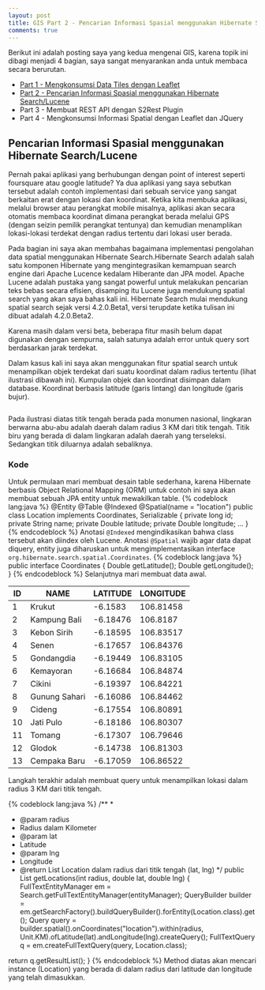 ```yaml
---
layout: post
title: GIS Part 2 - Pencarian Informasi Spasial menggunakan Hibernate Search/Lucene
comments: true
---
```

Berikut ini adalah posting saya yang kedua mengenai GIS, karena topik ini dibagi menjadi 4 bagian, saya sangat menyarankan anda untuk membaca secara berurutan.

<ul>
 <li><a href="http://blogs.mervpolis.com/roller/dwx/entry/gis_part_1_mengkonsumsi_data" target="_blank">Part 1 - Mengkonsumsi Data Tiles dengan Leaflet</a></li>
 <li><a href="http://blogs.mervpolis.com/roller/dwx/entry/gis_part_2_pencarian_informasi" target="_blank">Part 2 - Pencarian Informasi Spasial menggunakan Hibernate Search/Lucene</a></li>
 <li>Part 3 - Membuat REST API dengan S2Rest Plugin</li>
 <li>Part 4 - Mengkonsumsi Informasi Spatial dengan Leaflet dan JQuery</li>
</ul>

Pencarian Informasi Spasial menggunakan Hibernate Search/Lucene
---

Pernah pakai aplikasi yang berhubungan dengan point of interest seperti foursquare atau google latitude? Ya dua aplikasi yang saya sebutkan tersebut adalah contoh implementasi dari sebuah service yang sangat berkaitan erat dengan lokasi dan koordinat. Ketika kita membuka aplikasi, melalui browser atau perangkat mobile misalnya, aplikasi akan secara otomatis membaca koordinat dimana perangkat berada melalui GPS (dengan seizin pemilik perangkat tentunya) dan kemudian menamplikan lokasi-lokasi terdekat dengan radius tertentu dari lokasi user berada.

Pada bagian ini saya akan membahas bagaimana implementasi pengolahan data spatial menggunakan Hibernate Search.Hibernate Search adalah salah satu komponen Hibernate yang mengintegrasikan kemampuan search engine dari Apache Lucence kedalam Hiberante dan JPA model. Apache Lucene adalah pustaka yang sangat powerful untuk melakukan pencarian teks bebas secara efisien, disamping itu Lucene juga mendukung spatial search yang akan saya bahas kali ini. Hibernate Search mulai mendukung spatial search sejak versi 4.2.0.Beta1, versi terupdate ketika tulisan ini dibuat adalah 4.2.0.Beta2.

Karena masih dalam versi beta, beberapa fitur masih belum dapat digunakan dengan sempurna, salah satunya adalah error untuk query sort berdasarkan jarak terdekat.

Dalam kasus kali ini saya akan menggunakan fitur spatial search untuk menampilkan objek terdekat dari suatu koordinat dalam radius tertentu (lihat ilustrasi dibawah ini). Kumpulan objek dan koordinat disimpan dalam database. Koordinat berbasis latitude (garis lintang) dan longitude (garis bujur). 

<img src="https://lh4.googleusercontent.com/-b_S9JbJhybw/UNEtqpncnMI/AAAAAAAAADY/oa6tkD_FLDc/s800/map_3km_radius.png" title="Monas, Radius 3 KM" alt="">

Pada ilustrasi diatas titik tengah berada pada monumen nasional, lingkaran berwarna abu-abu adalah daerah dalam radius 3 KM dari titik tengah. Titik biru yang berada di dalam lingkaran adalah daerah yang terseleksi. Sedangkan titik diluarnya adalah sebaliknya.

### Kode
Untuk permulaan mari membuat desain table sederhana, karena Hibernate berbasis Object Relational Mapping (ORM) untuk contoh ini saya akan membuat sebuah JPA entity untuk mewakilkan table.
{% codeblock lang:java %}
@Entity
@Table
@Indexed
@Spatial(name = "location")
public class Location implements Coordinates, Serializable {
 private long id;
 private String name;
 private Double latitude;
 private Double longitude;
 ...
}
 {% endcodeblock %}
Anotasi ```@Indexed``` mengindikasikan bahwa class tersebut akan diindex oleh Lucene. Anotasi ```@Spatial``` wajib agar data dapat diquery, entity juga diharuskan untuk mengimplementasikan interface ```org.hibernate.search.spatial.Coordinates```.
{% codeblock lang:java %}
public interface Coordinates {
 Double getLatitude();
 Double getLongitude();
}
 {% endcodeblock %}
Selanjutnya mari membuat data awal.
<table class="table table-bordered table-condensed table-striped">
 <thead>
  <tr>
   <th>ID</th>
   <th>NAME</th>
   <th>LATITUDE</th>
   <th>LONGITUDE</th>
  </tr>
 </thead>
 <tbody>
  <tr>
   <td>1</td>
   <td>Krukut</td>
   <td>-6.1583</td>
   <td>106.81458</td>
  </tr>
  <tr>
   <td>2</td>
   <td>Kampung Bali</td>
   <td>-6.18476</td>
   <td>106.8187</td>
  </tr>
  <tr>
   <td>3</td>
   <td>Kebon Sirih</td>
   <td>-6.18595</td>
   <td>106.83517</td>
  </tr>
  <tr>
   <td>4</td>
   <td>Senen</td>
   <td>-6.17657</td>
   <td>106.84376</td>
  </tr>
  <tr>
   <td>5</td>
   <td>Gondangdia</td>
   <td>-6.19449</td>
   <td>106.83105</td>
  </tr>
  <tr>
   <td>6</td>
   <td>Kemayoran</td>
   <td>-6.16684</td>
   <td>106.84874</td>
  </tr>
  <tr>
   <td>7</td>
   <td>Cikini</td>
   <td>-6.19397</td>
   <td>106.84221</td>
  </tr>
  <tr>
   <td>8</td>
   <td>Gunung Sahari</td>
   <td>-6.16086</td>
   <td>106.84462</td>
  </tr>
  <tr>
   <td>9</td>
   <td>Cideng</td>
   <td>-6.17554</td>
   <td>106.80891</td>
  </tr>
  <tr>
   <td>10</td>
   <td>Jati Pulo</td>
   <td>-6.18186</td>
   <td>106.80307</td>
  </tr>
  <tr>
   <td>11</td>
   <td>Tomang</td>
   <td>-6.17307</td>
   <td>106.79646</td>
  </tr>
  <tr>
   <td>12</td>
   <td>Glodok</td>
   <td>-6.14738</td>
   <td>106.81303</td>
  </tr>
  <tr>
   <td>13</td>
   <td>Cempaka Baru</td>
   <td>-6.17059</td>
   <td>106.86522</td>
  </tr>
 </tbody>
</table>

Langkah terakhir adalah membuat query untuk menampilkan lokasi dalam radius 3 KM dari titik tengah.

{% codeblock lang:java %}
/**
 *
 * @param radius
 * Radius dalam Kilometer
 * @param lat
 * Latitude
 * @param lng
 * Longitude
 * @return List Location dalam radius dari titik tengah (lat, lng)
 */
public List<location> getLocations(int radius, double lat, double lng) {
 FullTextEntityManager em = Search.getFullTextEntityManager(entityManager);
 QueryBuilder builder = em.getSearchFactory().buildQueryBuilder().forEntity(Location.class).get();
 Query query = builder.spatial().onCoordinates("location").within(radius, Unit.KM).ofLatitude(lat).andLongitude(lng).createQuery();
 FullTextQuery q = em.createFullTextQuery(query, Location.class);

 return q.getResultList();
}
 {% endcodeblock %}
</location>
Method diatas akan mencari instance (Location) yang berada di dalam radius dari latitude dan longitude yang telah dimasukkan.

